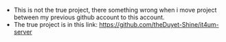 - This is not the true project, there something wrong when i move project between my previous github account to this account.
- The true project is in this link: https://github.com/theDuyet-Shine/it4um-server
